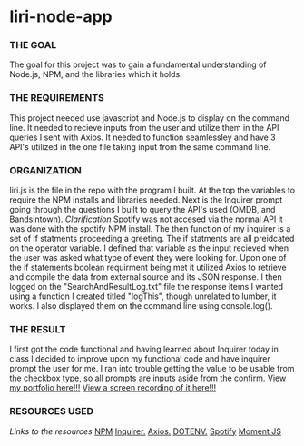 # liri-node-app
### THE GOAL
The goal for this project was to gain a fundamental understanding of Node.js, NPM, and the libraries which it holds.
### THE REQUIREMENTS
This project needed use javascript and Node.js to display on the command line.
It needed to recieve inputs from the user and utilize them in the API queries I sent with Axios.
It needed to function seamlessley and have 3 API's utilized in the one file taking input from the same command line.
### ORGANIZATION 
liri.js is the file in the repo with the program I built. At the top the variables to require the NPM installs and libraries needed. Next is the Inquirer prompt going through the questions I built to query the API's used (OMDB, and Bandsintown). *Clarification* Spotify was not accesed via the normal API it was done with the spotify NPM install. The then function of my inquirer is a set of if statments proceeding a greeting. The if statments are all preidcated on the operator variable. I defined that variable as the input recieved when the user was asked what type of event they were looking for. Upon one of the if statements boolean requirment being met it utilized Axios to retrieve and compile the data from external source and its JSON response. I then logged on the "SearchAndResultLog.txt" file the response items I wanted using a function I created titled "logThis", though unrelated to lumber, it works. I also displayed them on the command line using console.log(). 

### THE RESULT
I first got the code functional and having learned about Inquirer today in class I decided to improve upon my functional code and have inquirer 
prompt the user for me. I ran into trouble getting the value to be usable from the checkbox type, so all prompts are inputs aside from the confirm. 
[View my portfolio here!!!](https://lsimianer.github.io/LSS-portfolio/)
[View a screen recording of it here!!!](https://drive.google.com/file/d/1Ho41_IgmF8Qq7ozpuFeVEa5DL58nO1Jx/view)
### RESOURCES USED
*Links to the resources*
    [NPM](https://www.npmjs.com/)
    [Inquirer.](https://www.npmjs.com/package/inquirer)
    [Axios.](https://www.npmjs.com/package/axios)
    [DOTENV.](https://www.npmjs.com/package/dotenv)
    [Spotify](https://www.npmjs.com/package/spotify)
    [Moment JS](https://www.npmjs.com/package/moment)
